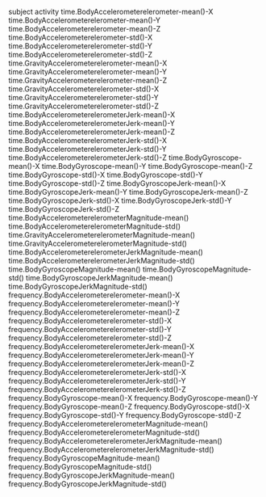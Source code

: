 subject
activity
time.BodyAccelerometerelerometer-mean()-X
time.BodyAccelerometerelerometer-mean()-Y
time.BodyAccelerometerelerometer-mean()-Z
time.BodyAccelerometerelerometer-std()-X
time.BodyAccelerometerelerometer-std()-Y
time.BodyAccelerometerelerometer-std()-Z
time.GravityAccelerometerelerometer-mean()-X
time.GravityAccelerometerelerometer-mean()-Y
time.GravityAccelerometerelerometer-mean()-Z
time.GravityAccelerometerelerometer-std()-X
time.GravityAccelerometerelerometer-std()-Y
time.GravityAccelerometerelerometer-std()-Z
time.BodyAccelerometerelerometerJerk-mean()-X
time.BodyAccelerometerelerometerJerk-mean()-Y
time.BodyAccelerometerelerometerJerk-mean()-Z
time.BodyAccelerometerelerometerJerk-std()-X
time.BodyAccelerometerelerometerJerk-std()-Y
time.BodyAccelerometerelerometerJerk-std()-Z
time.BodyGyroscope-mean()-X
time.BodyGyroscope-mean()-Y
time.BodyGyroscope-mean()-Z
time.BodyGyroscope-std()-X
time.BodyGyroscope-std()-Y
time.BodyGyroscope-std()-Z
time.BodyGyroscopeJerk-mean()-X
time.BodyGyroscopeJerk-mean()-Y
time.BodyGyroscopeJerk-mean()-Z
time.BodyGyroscopeJerk-std()-X
time.BodyGyroscopeJerk-std()-Y
time.BodyGyroscopeJerk-std()-Z
time.BodyAccelerometerelerometerMagnitude-mean()
time.BodyAccelerometerelerometerMagnitude-std()
time.GravityAccelerometerelerometerMagnitude-mean()
time.GravityAccelerometerelerometerMagnitude-std()
time.BodyAccelerometerelerometerJerkMagnitude-mean()
time.BodyAccelerometerelerometerJerkMagnitude-std()
time.BodyGyroscopeMagnitude-mean()
time.BodyGyroscopeMagnitude-std()
time.BodyGyroscopeJerkMagnitude-mean()
time.BodyGyroscopeJerkMagnitude-std()
frequency.BodyAccelerometerelerometer-mean()-X
frequency.BodyAccelerometerelerometer-mean()-Y
frequency.BodyAccelerometerelerometer-mean()-Z
frequency.BodyAccelerometerelerometer-std()-X
frequency.BodyAccelerometerelerometer-std()-Y
frequency.BodyAccelerometerelerometer-std()-Z
frequency.BodyAccelerometerelerometerJerk-mean()-X
frequency.BodyAccelerometerelerometerJerk-mean()-Y
frequency.BodyAccelerometerelerometerJerk-mean()-Z
frequency.BodyAccelerometerelerometerJerk-std()-X
frequency.BodyAccelerometerelerometerJerk-std()-Y
frequency.BodyAccelerometerelerometerJerk-std()-Z
frequency.BodyGyroscope-mean()-X
frequency.BodyGyroscope-mean()-Y
frequency.BodyGyroscope-mean()-Z
frequency.BodyGyroscope-std()-X
frequency.BodyGyroscope-std()-Y
frequency.BodyGyroscope-std()-Z
frequency.BodyAccelerometerelerometerMagnitude-mean()
frequency.BodyAccelerometerelerometerMagnitude-std()
frequency.BodyAccelerometerelerometerJerkMagnitude-mean()
frequency.BodyAccelerometerelerometerJerkMagnitude-std()
frequency.BodyGyroscopeMagnitude-mean()
frequency.BodyGyroscopeMagnitude-std()
frequency.BodyGyroscopeJerkMagnitude-mean()
frequency.BodyGyroscopeJerkMagnitude-std()
